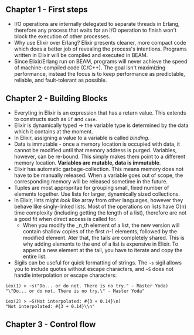 ## Chapter 1 - First steps
- I/O operations are internally delegated to separate threads in Erlang, therefore any process that waits for an I/O operation to finish won't block the execution of other processes.
- Why use Elixir over Erlang? Elixir presents cleaner, more compact code which does a better job of revealing the process's intentions. Programs written in Elixir will be compiled and executed in BEAM.
- Since Elixir/Erlang run on BEAM, programs will never achieve the speed of machine-compiled code (C/C++). The goal isn't maximizing performance, instead the focus is to keep performance as predictable, reliable, and fault-tolerant as possible.

## Chapter 2 - Building Blocks 
- Everyting in Elixir is an expression that has a return value. This extends to constructs such as `if` and `case`.
- Elixir is dynamically typed -> the variable type is determined by the data which it contains at the moment.
- In Elixir, assigning a value to a variable is called _binding_.
- Data is immutable - once a memory location is occupied with data, it cannot be modified until that memory address is purged. Variables, however, can be re-bound. This simply makes them point to a different memory location. **Variables are mutable, data is immutable**.
- Elixir has automatic garbage-collection. This means memory does not have to be manually released. When a variable goes out of scope, the corresponding memory will be released sometime in the future.
- Tuples are most appropritae for grouping small, fixed number of elements together. Use lists for larger, dynamically sized collections.
- In Elixir, lists might _look_ like array from other languages, however they behave like singly-linked lists. Most of the operations on lists have O(n) time complexity (including getting the length of a list), therefore are not a good fit when direct access is called for.
    - When you modify the _n_th element of a list, the new version will contain shallow copies of the first _n_-1 elements, followed by the modified element. Ater that, the tails are completely shared. This is why adding elements to the end of a list is expensive in Elixir. To append a new element at the tail, you have to iterate and copy the entire list.
- Sigils can be useful for quick formatting of strings. The `~s` sigil allows you to include quotes without escape characters, and `~S` does not handle interpolation or escape characters:
```
iex(1) > ~s("Do... or do not. There is no try." - Master Yoda)
"\"Do... or do not. There is no try.\" - Master Yoda"

iex(2) > ~S(Not interpolated: #{3 + 0.14}\n)
"Not interpolated: #{3 + 0.14}\\n"
```

## Chapter 3 - Control flow